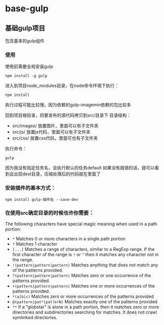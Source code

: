 # base-gulp
## 基础gulp项目

包含基本的gulp组件

### 使用

使用前需要全局安装gulp
```shell
npm install -g gulp
```
进入到项目node_modules目录，在node命令环境下执行：
```shell
npm install
```
执行过程可能比较慢，因为依赖的gulp-imagemin依赖的包比较多

回到项目根目录，将要发布的源代码拷贝到src/目录下
目录结构：

* src/images/  放置图片，里面可以有子文件夹
* src/js/      放置js代码，里面可以有子文件夹
* src/css/     放置css代码，里面可也有子文件夹

执行命令：
```shell
gulp
```
因为我没有指定任务名，会执行默认的任务default
如果没有报错的话，就可以看到会出现dest目录，压缩处理后的代码就在里面了

### 安装插件的基本方式：

```shell
npm install gulp-插件名 --save-dev
```
### 在使用src确定目录的时候也许你需要：
The following characters have special magic meaning when used in a
path portion:

* `*` Matches 0 or more characters in a single path portion
* `?` Matches 1 character
* `[...]` Matches a range of characters, similar to a RegExp range.
  If the first character of the range is `!` or `^` then it matches
  any character not in the range.
* `!(pattern|pattern|pattern)` Matches anything that does not match
  any of the patterns provided.
* `?(pattern|pattern|pattern)` Matches zero or one occurrence of the
  patterns provided.
* `+(pattern|pattern|pattern)` Matches one or more occurrences of the
  patterns provided.
* `*(a|b|c)` Matches zero or more occurrences of the patterns provided
* `@(pattern|pat*|pat?erN)` Matches exactly one of the patterns
  provided
* `**` If a "globstar" is alone in a path portion, then it matches
  zero or more directories and subdirectories searching for matches.
  It does not crawl symlinked directories.

